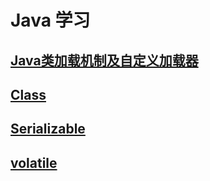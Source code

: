 # Java 学习

## [Java类加载机制及自定义加载器](https://github.com/Miven666/Java-learning/blob/master/src/main/java/com/miven/classloader/Classloader.md)
## [Class](https://github.com/Miven666/Java-learning/blob/master/src/main/java/com/miven/clazz/Class.md)
## [Serializable](https://github.com/Miven666/Java-learning/blob/master/src/main/java/com/miven/serializable/Serializable.md)
## [volatile](https://github.com/Miven666/Java-learning/blob/master/src/main/java/com/miven/concurrent/Volatile.md)
